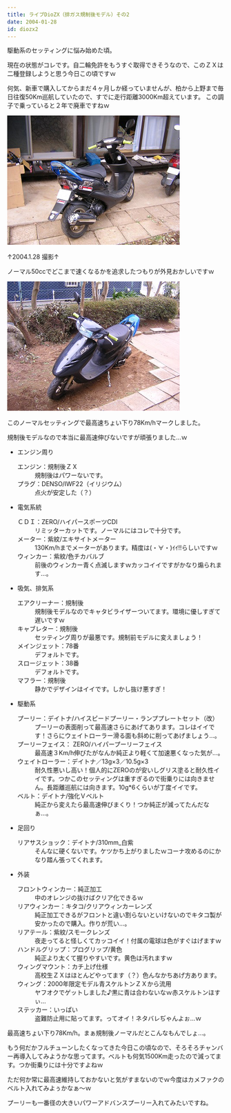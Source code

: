 ```yaml
---
title: ライブDioZX（排ガス規制後モデル）その2
date: 2004-01-28
id: diozx2
---
```



<p class="sentence">駆動系のセッティングに悩み始めた頃。</p>
<p class="sentence">現在の状態がコレです。自二輪免許をもうすぐ取得できそうなので、このＺＸは二種登録しようと思う今日この頃ですｗ</p>
<p class="sentence spacing10">何気、新車で購入してからまだ４ヶ月しか経っていませんが、柏から上野まで毎日往復50Km巡航していたので、すでに走行距離3000Km超えています。
この調子で乗っていると２年で廃車ですねｗ</p>
<div class="center spacing"><img src="/photo/spec/hirozx001.jpg" alt=""></div>
<p class="sentence">↑2004.1.28 撮影↑</p>
<p class="sentence spacing10">ノーマル50ccでどこまで速くなるかを追求したつもりが外見おかしいですｗ</p>
<div class="center spacing"><img src="/photo/spec/hirozx002.jpg" alt=""></div>
<p class="sentence">このノーマルセッティングで最高速ちょい下り78Km/hマークしました。</p>
<p class="sentence spacing10">規制後モデルなので本当に最高速伸びないですが頑張りました...ｗ</p>

<ul>
<li class="large">エンジン周り
	<dl class="descriptions">
	<dt>エンジン：規制後ＺＸ</dt>
	<dd class="spacing10">規制後はパワーないです。</dd>
	<dt>プラグ：DENSO/IWF22（イリジウム）</dt>
	<dd class="spacing10">点火が安定した（？）</dd>
	</dl>
</li>
<li class="large">電気系統
	<dl class="descriptions">
	<dt>ＣＤＩ：ZERO/ハイパースポーツCDI</dt>
	<dd class="spacing10">リミッターカットです。ノーマルにはコレで十分です。</dd>
	<dt>メーター：紫紋/エキサイトメーター</dt>
	<dd class="spacing10">130Km/hまでメーターがあります。精度は(・∀・)ｲｲ!!らしいですｗ</dd>
	<dt>ウィンカー：紫紋/色チカバルブ</dt>
	<dd class="spacing10">前後のウィンカー青く点滅しますｗカッコイイですがかなり煽られます...。</dd>
	</dl>
</li>
<li class="large">吸気、排気系
	<dl class="descriptions">
	<dt>エアクリーナー：規制後</dt>
	<dd class="spacing10">規制後モデルなのでキャタビライザーついてます。環境に優しすぎて遅いですｗ</dd>
	<dt>キャブレター：規制後</dt>
	<dd class="spacing10">セッティング周りが最悪です。規制前モデルに変えましょう！</dd>
	<dt>メインジェット：78番</dt>
	<dd class="spacing10">デフォルトです。</dd>
	<dt>スロージェット：38番</dt>
	<dd class="spacing10">デフォルトです。</dd>
	<dt>マフラー：規制後</dt>
	<dd class="spacing10">静かでデザインはイイです。しかし抜け悪すぎ！</dd>
	</dl>
</li>
<li class="large">駆動系
	<dl class="descriptions">
	<dt>プーリー：デイトナ/ハイスピードプーリー・ランププレートセット（改）</dt>
	<dd class="spacing10">プーリーの表面削って最高速さらにあげてあります。コレはイイです！さらにウェイトローラー滑る面も斜めに削ってあげましょう...。</dd>
	<dt>プーリーフェイス： 	ZERO/ハイパープーリーフェイス</dt>
	<dd class="spacing10">最高速３Km/h伸びたがなんか純正より軽くて加速悪くなった気が...。</dd>
	<dt>ウェイトローラー：デイトナ／13g×3／10.5g×3</dt>
	<dd class="spacing10">耐久性悪いし高い！個人的にZEROのが安いしグリス塗ると耐久性イイです。つかこのセッティングは重すぎるので街乗りには向きません。長距離巡航には向きます。10g*6くらいが丁度イイです。</dd>
	<dt>ベルト：デイトナ/強化Ｖベルト</dt>
	<dd class="spacing10">純正から変えたら最高速伸びまくり！つか純正が減ってたんだなぁ...。</dd>
	</dl>
</li>
<li class="large">足回り
	<dl class="descriptions">
	<dt>リアサスショック：デイトナ/310mm_白紫</dt>
	<dd class="spacing10">そんなに硬くないです。ケツかち上がりましたｗコーナ攻めるのにかなり踏ん張ってくれます。</dd>
	</dl>
</li>
<li class="large">外装
	<dl class="descriptions">
	<dt>フロントウィンカー：純正加工</dt>
	<dd class="spacing10">中のオレンジの抜けばクリア化できるｗ</dd>
	<dt>リアウィンカー：キタコ/クリアウィンカーレンズ</dt>
	<dd class="spacing10">純正加工できるがフロントと違い割らないといけないのでキタコ製が安かったので購入。作りが荒い...。</dd>
	<dt>リアテール：紫紋/スモークレンズ</dt>
	<dd class="spacing10">夜走ってると怪しくてカッコイイ！付属の電球は色がすぐはげますｗ</dd>
	<dt>ハンドルグリップ：プログリップ/黄色</dt>
	<dd class="spacing10">純正より太くて握りやすいです。黄色は汚れますｗ</dd>
	<dt>ウィングマウント：カチ上げ仕様</dt>
	<dd class="spacing10">高校生ＺＸはほとんどやってます（？）色んなかちあげ方あります。</dd>
	<dt>ウィング：2000年限定モデル青スケルトンＺＸから流用</dt>
	<dd class="spacing10">ヤフオクでゲットしました♪黒に青は合わないなｗ赤スケルトンほすぃ...</dd>
	<dt>ステッカー：いっぱい</dt>
	<dd class="spacing10">盗難防止用に貼ってます。ってオイ！ネタバレぢゃんよぉ...ｗ</dd>
	</dl>
</li>
</ul>

<p class="sentence">最高速ちょい下り78Km/h。まぁ規制後ノーマルだとこんなもんでしょ...。</p>
<p class="sentence">もう何だかフルチューンしたくなってきた今日この頃なので、そろそろチャンバー再導入してみようかな思ってます。ベルトも何気1500Km走ったので減ってます。つか街乗りには十分ですよねｗ</p>
<p class="sentence">ただ何か常に最高速維持しておかないと気がすまないのでｗ今度はカメファクのベルト入れてみよぅかなぁ～ｗ</p>
<p class="sentence">プーリーも一番径の大きいパワーアドバンスプーリー入れてみたいですね。 </p>
